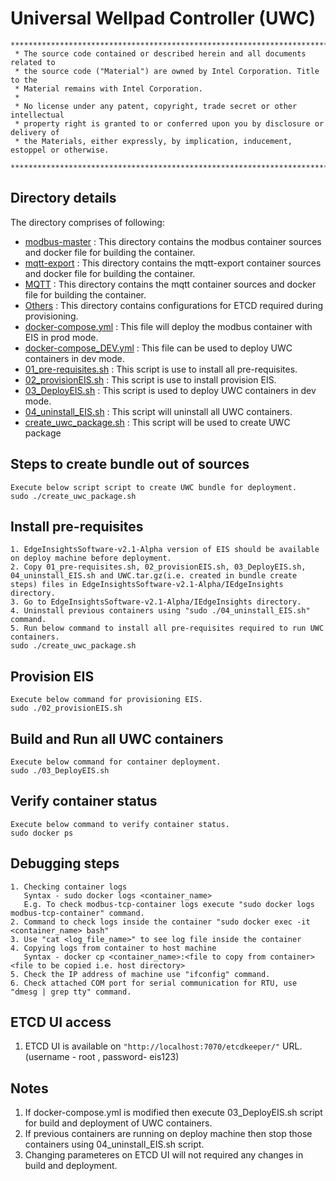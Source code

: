# Universal Wellpad Controller (UWC)

```
********************************************************************************************************************
 * The source code contained or described herein and all documents related to
 * the source code ("Material") are owned by Intel Corporation. Title to the
 * Material remains with Intel Corporation.
 *
 * No license under any patent, copyright, trade secret or other intellectual
 * property right is granted to or conferred upon you by disclosure or delivery of
 * the Materials, either expressly, by implication, inducement, estoppel or otherwise.
 **********************************************************************************************************************
```
## Directory details
The directory comprises of following:
* <a href="https://github.impcloud.net/uwc/UWC-Core/tree/master/modbus-master">modbus-master</a> :
  This directory contains the modbus container sources and docker file for building the container. 
* <a href="https://github.impcloud.net/uwc/UWC-Core/tree/master/mqtt-export">mqtt-export</a> :
  This directory contains the mqtt-export container sources and docker file for building the container. 
* <a href="https://github.impcloud.net/uwc/UWC-Core/tree/master/MQTT">MQTT</a> :
  This directory contains the mqtt container sources and docker file for building the container.
* <a href="https://github.impcloud.net/uwc/UWC-Core/tree/master/Others">Others</a> :
  This directory contains configurations for ETCD required during provisioning. 
* <a href="https://github.impcloud.net/uwc/UWC-Core/blob/master/docker-compose.yml">docker-compose.yml</a> :
  This file will deploy the modbus container with EIS in prod mode.
* <a href="https://github.impcloud.net/uwc/UWC-Core/tree/master/docker-compose_DEV.yml">docker-compose_DEV.yml</a> :
  This file can be used to deploy UWC containers in dev mode.
* <a href="https://github.impcloud.net/uwc/UWC-Core/tree/master/01_pre-requisites.sh">01_pre-requisites.sh</a> :
  This script is use to install all pre-requisites.
* <a href="https://github.impcloud.net/uwc/UWC-Core/tree/master/02_provisionEIS.sh">02_provisionEIS.sh</a>  :
  This script is use to install provision EIS.
* <a href="https://github.impcloud.net/uwc/UWC-Core/tree/master/03_DeployEIS.sh">03_DeployEIS.sh</a> :
  This script is used to deploy UWC containers in dev mode.
* <a href="https://github.impcloud.net/uwc/UWC-Core/tree/master/04_uninstall_EIS.sh">04_uninstall_EIS.sh</a> :
  This script will uninstall all UWC containers.
* <a href="https://github.impcloud.net/uwc/UWC-Core/tree/master/create_uwc_package.sh">create_uwc_package.sh</a> :
  This script will be used to create UWC package

## Steps to create bundle out of sources
```
Execute below script script to create UWC bundle for deployment.
sudo ./create_uwc_package.sh
```

## Install pre-requisites
```
1. EdgeInsightsSoftware-v2.1-Alpha version of EIS should be available on deploy machine before deployment. 
2. Copy 01_pre-requisites.sh, 02_provisionEIS.sh, 03_DeployEIS.sh, 04_uninstall_EIS.sh and UWC.tar.gz(i.e. created in bundle create steps) files in EdgeInsightsSoftware-v2.1-Alpha/IEdgeInsights directory.
3. Go to EdgeInsightsSoftware-v2.1-Alpha/IEdgeInsights directory.
4. Uninstall previous containers using "sudo ./04_uninstall_EIS.sh" command.
5. Run below command to install all pre-requisites required to run UWC containers.
sudo ./create_uwc_package.sh
```

## Provision EIS
```
Execute below command for provisioning EIS.
sudo ./02_provisionEIS.sh
```

## Build and Run all UWC containers
```
Execute below command for container deployment.
sudo ./03_DeployEIS.sh
```

## Verify container status
```
Execute below command to verify container status.
sudo docker ps
```

## Debugging steps
```
1. Checking container logs 
   Syntax - sudo docker logs <container_name>
   E.g. To check modbus-tcp-container logs execute "sudo docker logs modbus-tcp-container" command.
2. Command to check logs inside the container "sudo docker exec -it <container_name> bash"
3. Use "cat <log_file_name>" to see log file inside the container
4. Copying logs from container to host machine
   Syntax - docker cp <container_name>:<file to copy from container> <file to be copied i.e. host directory>
5. Check the IP address of machine use "ifconfig" command.
6. Check attached COM port for serial communication for RTU, use "dmesg | grep tty" command.
```

## ETCD UI access
1. ETCD UI is available on `"http://localhost:7070/etcdkeeper/"` URL. (username - root , password- eis123)

## Notes
1. If docker-compose.yml is modified then execute 03_DeployEIS.sh script for build and deployment of UWC containers.
2. If previous containers are running on deploy machine then stop those containers using 04_uninstall_EIS.sh script.
3. Changing parameteres on ETCD UI will not required any changes in build and deployment.
